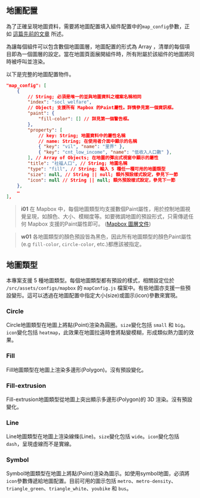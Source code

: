 ## 地圖配置
為了正確呈現地圖資料，需要將地圖配置填入組件配置中的`map_config`參數，正如 [這篇先前的文章](/front-end/introduction-to-components#component-configuration) 所述。

為讓每個組件可以包含數個地圖圖層，地圖配置的形式為 Array ，清單的每個項目即為一個圖層的設定。當在地圖頁面展開組件時，所有附屬於該組件的地圖將同時被呼叫並渲染。

以下是完整的地圖配置物件。

```json
"map_config": [
    {
        // String; 必須是唯一的並與地圖資料之檔案名稱相同
        "index": "socl_welfare", 
        // Object; 支援所有 Mapbox 的Paint屬性。詳情參見第一個資訊框。
        "paint": {
            "fill-color": [] // 詳見第一個警告框。
        }, 
        "property": [
            // key: String; 地圖資料中的屬性名稱
            // name: String; 在使用者介面中顯示的名稱
            { "key": "vil", "name": "里界" },
            { "key": "cnt_low_income", "name": "低收入人口數" },
        ], // Array of Objects; 在地圖的彈出式視窗中顯示的屬性
        "title": "社福人口", // String; 地圖名稱
        "type": "fill", // String; 輸入 5 種任一種可用的地圖類型
        "size": null, // String || null; 額外預設樣式設定，參見下一節
        "icon": null // String || null; 額外預設樣式設定，參見下一節
    },
    …
],
```

>**i01**
>在 Mapbox 中，每個地圖類型均支援數個Paint屬性，用於控制地圖視覺呈現，如顏色、大小、模糊度等。如要微調地圖的預設形式，只需傳遞任何 Mapbox 支援的Paint屬性即可。 ([Mapbox 圖層文件](https://docs.mapbox.com/mapbox-gl-js/style-spec/layers/))

>**w01**
>各地圖類型的顏色預設皆為黑色，因此所有地圖類型的顏色Paint屬性(e.g `fill-color`, `circle-color`, etc.)都應該被指定。

## 地圖類型
本專案支援 5 種地圖類型。每個地圖類型都有預設的樣式，相關設定位於 `/src/assets/configs/mapbox` 的 `mapConfig.js` 檔案中。有些地圖亦支援一些預設變形。這可以透過在地圖配置中指定大小(size)或圖示(icon)參數來實現。

### Circle
Circle地圖類型在地圖上將點(Point)渲染為圓圈。`size`變化包括 `small` 和 `big`。`icon`變化包括 `heatmap`，此效果在地圖拉遠時會將點變模糊，形成類似熱力圖的效果。

### Fill
Fill地圖類型在地圖上渲染多邊形(Polygon)。沒有預設變化。

### Fill-extrusion
Fill-extrusion地圖類型從地圖上突出顯示多邊形(Polygon)的 3D 渲染。沒有預設變化。

### Line
Line地圖類型在地圖上渲染線條(Line)。`size`變化包括 `wide`。`icon`變化包括 `dash`，呈現虛線而不是實線。

### Symbol
Symbol地圖類型在地圖上將點(Point)渲染為圖示。如使用symbol地圖，必須將`icon`參數傳遞給地圖配置。目前可用的圖示包括 `metro`、`metro-density`、`triangle_green`、`triangle_white`、`youbike` 和 `bus`。
